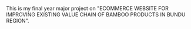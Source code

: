 This is my final year major project on "ECOMMERCE WEBSITE FOR IMPROVING EXISTING VALUE CHAIN OF BAMBOO PRODUCTS IN BUNDU REGION".
